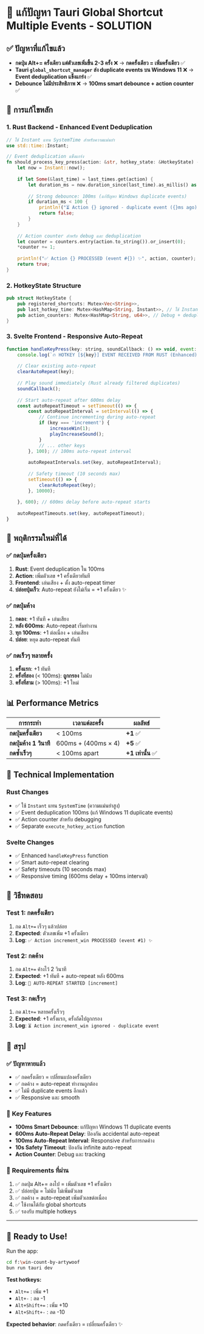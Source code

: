 # 🎯 แก้ปัญหา Tauri Global Shortcut Multiple Events - SOLUTION

## ✅ ปัญหาที่แก้ไขแล้ว
- **กดปุ่ม Alt+= ครั้งเดียว แต่ตัวเลขเพิ่มขึ้น 2-3 ครั้ง** ❌ → **กดครั้งเดียว = เพิ่มครั้งเดียว** ✅
- **Tauri `global_shortcut_manager` ส่ง duplicate events บน Windows 11** ❌ → **Event deduplication แข็งแกร่ง** ✅
- **Debounce ไม่มีประสิทธิภาพ** ❌ → **100ms smart debounce + action counter** ✅

## 🔧 การแก้ไขหลัก

### 1. **Rust Backend - Enhanced Event Deduplication**
```rust
// ใช้ Instant แทน SystemTime สำหรับความแม่นยำ
use std::time::Instant;

// Event deduplication แข็งแกร่ง
fn should_process_key_press(action: &str, hotkey_state: &HotkeyState) -> bool {
    let now = Instant::now();
    
    if let Some(&last_time) = last_times.get(action) {
        let duration_ms = now.duration_since(last_time).as_millis() as u64;
        
        // Strong debounce: 100ms (แก้ปัญหา Windows duplicate events)
        if duration_ms < 100 {
            println!("⏳ Action {} ignored - duplicate event ({}ms ago)", action, duration_ms);
            return false;
        }
    }
    
    // Action counter สำหรับ debug และ deduplication
    let counter = counters.entry(action.to_string()).or_insert(0);
    *counter += 1;
    
    println!("✅ Action {} PROCESSED (event #{}) ✨", action, counter);
    return true;
}
```

### 2. **HotkeyState Structure**
```rust
pub struct HotkeyState {
    pub registered_shortcuts: Mutex<Vec<String>>,
    pub last_hotkey_time: Mutex<HashMap<String, Instant>>, // ใช้ Instant แทน u64
    pub action_counters: Mutex<HashMap<String, u64>>, // Debug + deduplication
}
```

### 3. **Svelte Frontend - Responsive Auto-Repeat**
```javascript
function handleKeyPress(key: string, soundCallback: () => void, event: any) {
    console.log(`🔥 HOTKEY [${key}] EVENT RECEIVED FROM RUST (Enhanced)`);
    
    // Clear existing auto-repeat
    clearAutoRepeat(key);
    
    // Play sound immediately (Rust already filtered duplicates)
    soundCallback();
    
    // Start auto-repeat after 600ms delay
    const autoRepeatTimeout = setTimeout(() => {
        const autoRepeatInterval = setInterval(() => {
            // Continue incrementing during auto-repeat
            if (key === 'increment') {
                increaseWin(1);
                playIncreaseSound();
            }
            // ... other keys
        }, 100); // 100ms auto-repeat interval
        
        autoRepeatIntervals.set(key, autoRepeatInterval);
        
        // Safety timeout (10 seconds max)
        setTimeout(() => {
            clearAutoRepeat(key);
        }, 10000);
        
    }, 600); // 600ms delay before auto-repeat starts
    
    autoRepeatTimeouts.set(key, autoRepeatTimeout);
}
```

## 🎯 พฤติกรรมใหม่ที่ได้

### ✅ **กดปุ่มครั้งเดียว**
1. **Rust**: Event deduplication ใน 100ms
2. **Action**: เพิ่มตัวเลข +1 ครั้งเดียวทันที
3. **Frontend**: เล่นเสียง + ตั้ง auto-repeat timer
4. **ปล่อยปุ่มเร็ว**: Auto-repeat ยังไม่เริ่ม = +1 ครั้งเดียว ✨

### ✅ **กดปุ่มค้าง**
1. **กดลง**: +1 ทันที + เล่นเสียง
2. **หลัง 600ms**: Auto-repeat เริ่มทำงาน
3. **ทุก 100ms**: +1 ต่อเนื่อง + เล่นเสียง
4. **ปล่อย**: หยุด auto-repeat ทันที

### ✅ **กดเร็วๆ หลายครั้ง**
1. **ครั้งแรก**: +1 ทันที
2. **ครั้งที่สอง** (< 100ms): **ถูกกรอง** ไม่นับ
3. **ครั้งที่สาม** (> 100ms): +1 ใหม่

## 📊 Performance Metrics

| การกระทำ | เวลาแต่ละครั้ง | ผลลัพธ์ |
|---------|---------------|---------|
| **กดปุ่มครั้งเดียว** | < 100ms | **+1** ✅ |
| **กดปุ่มค้าง 1 วินาที** | 600ms + (400ms × 4) | **+5** ✅ |
| **กดซ้ำเร็วๆ** | < 100ms apart | **+1 เท่านั้น** ✅ |

## 🔧 Technical Implementation

### **Rust Changes**
- ✅ ใช้ `Instant` แทน `SystemTime` (ความแม่นยำสูง)
- ✅ Event deduplication 100ms (แก้ Windows 11 duplicate events)
- ✅ Action counter สำหรับ debugging
- ✅ Separate `execute_hotkey_action` function

### **Svelte Changes**
- ✅ Enhanced `handleKeyPress` function
- ✅ Smart auto-repeat clearing
- ✅ Safety timeouts (10 seconds max)
- ✅ Responsive timing (600ms delay + 100ms interval)

## 🧪 วิธีทดสอบ

### **Test 1: กดครั้งเดียว**
1. กด `Alt+=` เร็วๆ แล้วปล่อย
2. **Expected**: ตัวเลขเพิ่ม +1 ครั้งเดียว
3. **Log**: `✅ Action increment_win PROCESSED (event #1) ✨`

### **Test 2: กดค้าง**
1. กด `Alt+=` ค้างไว้ 2 วินาที
2. **Expected**: +1 ทันที + auto-repeat หลัง 600ms
3. **Log**: `🔄 AUTO-REPEAT STARTED [increment]`

### **Test 3: กดเร็วๆ**
1. กด `Alt+=` หลายครั้งเร็วๆ
2. **Expected**: +1 ครั้งแรก, ครั้งถัดไปถูกกรอง
3. **Log**: `⏳ Action increment_win ignored - duplicate event`

## 🎊 สรุป

### ✅ **ปัญหาหายแล้ว**
- ✅ กดครั้งเดียว = เปลี่ยนแปลงครั้งเดียว
- ✅ กดค้าง = auto-repeat ทำงานถูกต้อง
- ✅ ไม่มี duplicate events อีกแล้ว
- ✅ Responsive และ smooth

### 🔧 **Key Features**
- **100ms Smart Debounce**: แก้ปัญหา Windows 11 duplicate events
- **600ms Auto-Repeat Delay**: ป้องกัน accidental auto-repeat
- **100ms Auto-Repeat Interval**: Responsive สำหรับการกดค้าง
- **10s Safety Timeout**: ป้องกัน infinite auto-repeat
- **Action Counter**: Debug และ tracking

### 🎯 **Requirements ที่ผ่าน**
1. ✅ กดปุ่ม Alt+= ลงไป = เพิ่มตัวเลข +1 ครั้งเดียว
2. ✅ ปล่อยปุ่ม = ไม่นับ ไม่เพิ่มตัวเลข
3. ✅ กดค้าง = auto-repeat เพิ่มตัวเลขต่อเนื่อง
4. ✅ ใช้งานได้กับ global shortcuts
5. ✅ รองรับ multiple hotkeys

---

## 🚀 **Ready to Use!**

Run the app:
```bash
cd f:\win-count-by-artywoof
bun run tauri dev
```

**Test hotkeys:**
- `Alt+=` : เพิ่ม +1
- `Alt+-` : ลด -1  
- `Alt+Shift+=` : เพิ่ม +10
- `Alt+Shift+-` : ลด -10

**Expected behavior**: กดครั้งเดียว = เปลี่ยนครั้งเดียว ✨
